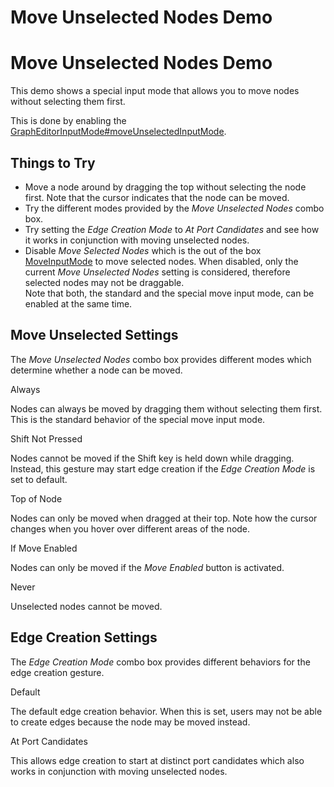 <!--
 //////////////////////////////////////////////////////////////////////////////
 // @license
 // This file is part of yFiles for HTML 2.6.0.4.
 // Use is subject to license terms.
 //
 // Copyright (c) 2000-2024 by yWorks GmbH, Vor dem Kreuzberg 28,
 // 72070 Tuebingen, Germany. All rights reserved.
 //
 //////////////////////////////////////////////////////////////////////////////
-->
# Move Unselected Nodes Demo

# Move Unselected Nodes Demo

This demo shows a special input mode that allows you to move nodes without selecting them first.

This is done by enabling the [GraphEditorInputMode#moveUnselectedInputMode](https://docs.yworks.com/yfileshtml/#/api/GraphEditorInputMode#moveUnselectedInputMode).

## Things to Try

- Move a node around by dragging the top without selecting the node first. Note that the cursor indicates that the node can be moved.
- Try the different modes provided by the _Move Unselected Nodes_ combo box.
- Try setting the _Edge Creation Mode_ to _At Port Candidates_ and see how it works in conjunction with moving unselected nodes.
- Disable _Move Selected Nodes_ which is the out of the box [MoveInputMode](https://docs.yworks.com/yfileshtml/#/api/MoveInputMode) to move selected nodes. When disabled, only the current _Move Unselected Nodes_ setting is considered, therefore selected nodes may not be draggable.  
  Note that both, the standard and the special move input mode, can be enabled at the same time.

## Move Unselected Settings

The _Move Unselected Nodes_ combo box provides different modes which determine whether a node can be moved.

Always

Nodes can always be moved by dragging them without selecting them first. This is the standard behavior of the special move input mode.

Shift Not Pressed

Nodes cannot be moved if the Shift key is held down while dragging. Instead, this gesture may start edge creation if the _Edge Creation Mode_ is set to default.

Top of Node

Nodes can only be moved when dragged at their top. Note how the cursor changes when you hover over different areas of the node.

If Move Enabled

Nodes can only be moved if the _Move Enabled_ button is activated.

Never

Unselected nodes cannot be moved.

## Edge Creation Settings

The _Edge Creation Mode_ combo box provides different behaviors for the edge creation gesture.

Default

The default edge creation behavior. When this is set, users may not be able to create edges because the node may be moved instead.

At Port Candidates

This allows edge creation to start at distinct port candidates which also works in conjunction with moving unselected nodes.
